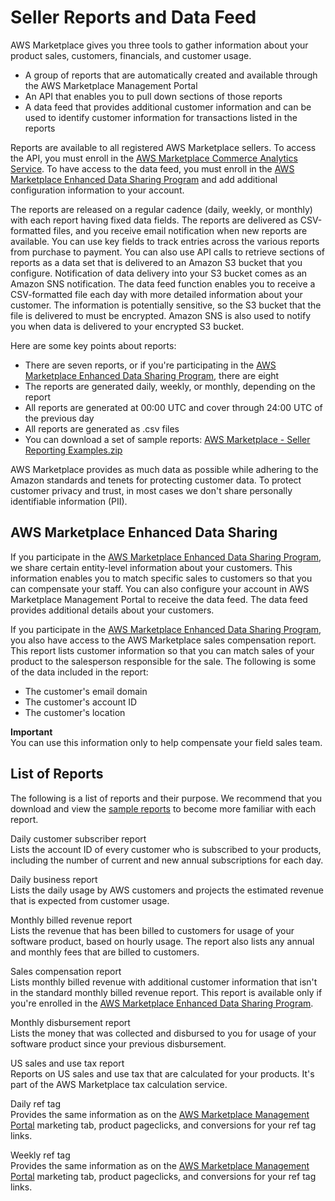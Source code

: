 # Seller Reports and Data Feed<a name="reports-and-data-feed"></a>

 AWS Marketplace gives you three tools to gather information about your product sales, customers, financials, and customer usage\.
+  A group of reports that are automatically created and available through the AWS Marketplace Management Portal 
+  An API that enables you to pull down sections of those reports 
+  A data feed that provides additional customer information and can be used to identify customer information for transactions listed in the reports 

 Reports are available to all registered AWS Marketplace sellers\. To access the API, you must enroll in the [AWS Marketplace Commerce Analytics Service](commerce-analytics-service.md)\. To have access to the data feed, you must enroll in the [AWS Marketplace Enhanced Data Sharing Program](enhanced-data-sharing-program.md) and add additional configuration information to your account\. 

 The reports are released on a regular cadence \(daily, weekly, or monthly\) with each report having fixed data fields\. The reports are delivered as CSV\-formatted files, and you receive email notification when new reports are available\. You can use key fields to track entries across the various reports from purchase to payment\. You can also use API calls to retrieve sections of reports as a data set that is delivered to an Amazon S3 bucket that you configure\. Notification of data delivery into your S3 bucket comes as an Amazon SNS notification\. The data feed function enables you to receive a CSV\-formatted file each day with more detailed information about your customer\. The information is potentially sensitive, so the S3 bucket that the file is delivered to must be encrypted\. Amazon SNS is also used to notify you when data is delivered to your encrypted S3 bucket\.

Here are some key points about reports: 
+  There are seven reports, or if you're participating in the [AWS Marketplace Enhanced Data Sharing Program](enhanced-data-sharing-program.md), there are eight 
+  The reports are generated daily, weekly, or monthly, depending on the report 
+  All reports are generated at 00:00 UTC and cover through 24:00 UTC of the previous day 
+  All reports are generated as \.csv files 
+  You can download a set of sample reports: [AWS Marketplace \- Seller Reporting Examples\.zip](https://s3.amazonaws.com/awsmp-loadforms/AWS+Marketplace+-+Seller+Reporting+Examples.zip) 

 AWS Marketplace provides as much data as possible while adhering to the Amazon standards and tenets for protecting customer data\. To protect customer privacy and trust, in most cases we don't share personally identifiable information \(PII\)\. 

## AWS Marketplace Enhanced Data Sharing<a name="reporting-enhanced-data-sharing"></a>

 If you participate in the [AWS Marketplace Enhanced Data Sharing Program](enhanced-data-sharing-program.md), we share certain entity\-level information about your customers\. This information enables you to match specific sales to customers so that you can compensate your staff\. You can also configure your account in AWS Marketplace Management Portal to receive the data feed\. The data feed provides additional details about your customers\. 

 If you participate in the [AWS Marketplace Enhanced Data Sharing Program](enhanced-data-sharing-program.md), you also have access to the AWS Marketplace sales compensation report\. This report lists customer information so that you can match sales of your product to the salesperson responsible for the sale\. The following is some of the data included in the report: 
+  The customer's email domain 
+  The customer's account ID 
+  The customer's location 

**Important**  
 You can use this information only to help compensate your field sales team\. 

## List of Reports<a name="report-list"></a>

 The following is a list of reports and their purpose\. We recommend that you download and view the [sample reports](https://s3.amazonaws.com/awsmp-loadforms/AWS+Marketplace+-+Seller+Reporting+Examples.zip) to become more familiar with each report\. 

Daily customer subscriber report  
 Lists the account ID of every customer who is subscribed to your products, including the number of current and new annual subscriptions for each day\. 

Daily business report  
 Lists the daily usage by AWS customers and projects the estimated revenue that is expected from customer usage\. 

Monthly billed revenue report  
 Lists the revenue that has been billed to customers for usage of your software product, based on hourly usage\. The report also lists any annual and monthly fees that are billed to customers\. 

Sales compensation report  
 Lists monthly billed revenue with additional customer information that isn't in the standard monthly billed revenue report\. This report is available only if you're enrolled in the [AWS Marketplace Enhanced Data Sharing Program](enhanced-data-sharing-program.md)\.

Monthly disbursement report  
Lists the money that was collected and disbursed to you for usage of your software product since your previous disbursement\.

US sales and use tax report  
 Reports on US sales and use tax that are calculated for your products\. It's part of the AWS Marketplace tax calculation service\.

Daily ref tag  
Provides the same information as on the [AWS Marketplace Management Portal](https://aws.amazon.com/marketplace/management/marketing/) marketing tab, product pageclicks, and conversions for your ref tag links\.

Weekly ref tag  
 Provides the same information as on the [AWS Marketplace Management Portal](https://aws.amazon.com/marketplace/management/marketing/) marketing tab, product pageclicks, and conversions for your ref tag links\. 